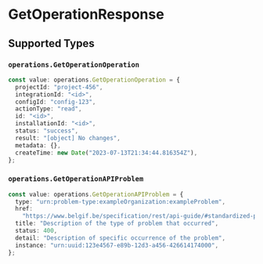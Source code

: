 # GetOperationResponse


## Supported Types

### `operations.GetOperationOperation`

```typescript
const value: operations.GetOperationOperation = {
  projectId: "project-456",
  integrationId: "<id>",
  configId: "config-123",
  actionType: "read",
  id: "<id>",
  installationId: "<id>",
  status: "success",
  result: "[object] No changes",
  metadata: {},
  createTime: new Date("2023-07-13T21:34:44.816354Z"),
};
```

### `operations.GetOperationAPIProblem`

```typescript
const value: operations.GetOperationAPIProblem = {
  type: "urn:problem-type:exampleOrganization:exampleProblem",
  href:
    "https://www.belgif.be/specification/rest/api-guide/#standardized-problem-types",
  title: "Description of the type of problem that occurred",
  status: 400,
  detail: "Description of specific occurrence of the problem",
  instance: "urn:uuid:123e4567-e89b-12d3-a456-426614174000",
};
```

